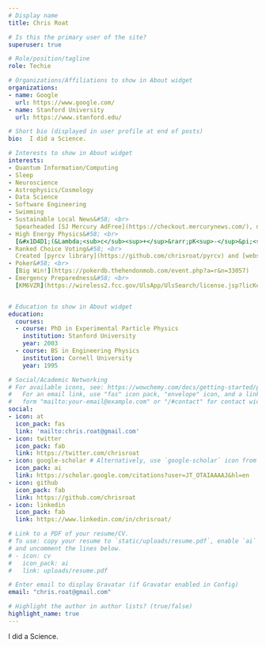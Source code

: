 ```yaml
---
# Display name
title: Chris Roat

# Is this the primary user of the site?
superuser: true

# Role/position/tagline
role: Techie

# Organizations/Affiliations to show in About widget
organizations:
- name: Google
  url: https://www.google.com/
- name: Stanford University
  url: https://www.stanford.edu/

# Short bio (displayed in user profile at end of posts)
bio:  I did a Science.

# Interests to show in About widget
interests:
- Quantum Information/Computing
- Sleep
- Neuroscience
- Astrophysics/Cosmology
- Data Science
- Software Engineering
- Swimming
- Sustainable Local News&#58; <br>
  Spearheaded [SJ Mercury AdFree](https://checkout.mercurynews.com/), now on more than [50 regional papers](https://adfree.chrisroat.net/)
- High Energy Physics&#58; <br> 
  [&#x1D4D1;(&Lambda;<sub>c</sub><sup>+</sup>&rarr;pK<sup>-</sup>&pi;<sup>+</sup>) = [6.12 ± 0.31(stat.) ± 0.42(syst.)]%](https://www.slac.stanford.edu/pubs/slacreports/reports15/slac-r-665.pdf)
- Ranked Choice Voting&#58; <br>
  Created [pyrcv library](https://github.com/chrisroat/pyrcv) and [webserver](https://www.pyrcv.org/)
- Poker&#58; <br>
  [Big Win!](https://pokerdb.thehendonmob.com/event.php?a=r&n=33057)
- Emergency Preparedness&#58; <br> 
  [KM6VZR](https://wireless2.fcc.gov/UlsApp/UlsSearch/license.jsp?licKey=4088221)


# Education to show in About widget
education:
  courses:
  - course: PhD in Experimental Particle Physics
    institution: Stanford University
    year: 2003
  - course: BS in Engineering Physics
    institution: Cornell University
    year: 1995

# Social/Academic Networking
# For available icons, see: https://wowchemy.com/docs/getting-started/page-builder/#icons
#   For an email link, use "fas" icon pack, "envelope" icon, and a link in the
#   form "mailto:your-email@example.com" or "/#contact" for contact widget.
social:
- icon: at
  icon_pack: fas
  link: 'mailto:chris.roat@gmail.com'
- icon: twitter
  icon_pack: fab
  link: https://twitter.com/chrisroat
- icon: google-scholar # Alternatively, use `google-scholar` icon from `ai` icon pack
  icon_pack: ai
  link: https://scholar.google.com/citations?user=JT_OTAIAAAAJ&hl=en
- icon: github
  icon_pack: fab
  link: https://github.com/chrisroat
- icon: linkedin
  icon_pack: fab
  link: https://www.linkedin.com/in/chrisroat/

# Link to a PDF of your resume/CV.
# To use: copy your resume to `static/uploads/resume.pdf`, enable `ai` icons in `params.toml`, 
# and uncomment the lines below.
# - icon: cv
#   icon_pack: ai
#   link: uploads/resume.pdf

# Enter email to display Gravatar (if Gravatar enabled in Config)
email: "chris.roat@gmail.com"

# Highlight the author in author lists? (true/false)
highlight_name: true
---
```


I did a Science.
